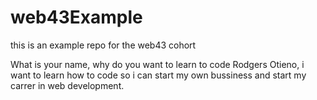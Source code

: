 # web43Example
this is an example repo for the web43 cohort


What is your name, why do you want to learn to code
Rodgers Otieno, i want to learn how to code so i can start my own bussiness and start my carrer in web development. 

